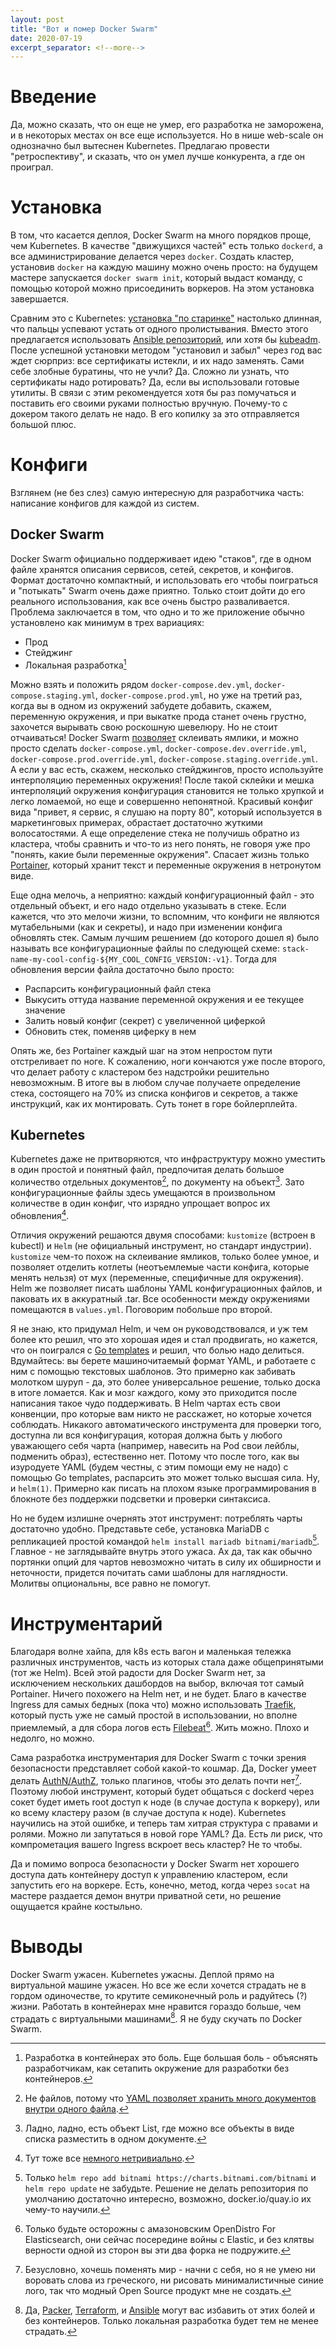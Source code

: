 ```yaml
---
layout: post
title: "Вот и помер Docker Swarm"
date: 2020-07-19
excerpt_separator: <!--more-->
---
```

# Введение
Да, можно сказать, что он еще не умер, его разработка не заморожена, и в
некоторых местах он все еще используется. Но в нише web-scale он однозначно был
вытеснен Kubernetes. Предлагаю провести "ретроспективу", и сказать, что он умел
лучше конкурента, а где он проиграл.

# Установка
В том, что касается деплоя, Docker Swarm на много порядков проще, чем
Kubernetes. В качестве "движущихся частей" есть только `dockerd`, а все
администрирование делается через `docker`. Создать кластер, установив `docker`
на каждую машину можно очень просто: на будущем мастере запускается `docker
swarm init`, который выдаст команду, с помощью которой можно присоединить
воркеров. На этом установка завершается.

Сравним это с Kubernetes: [установка "по
старинке"](https://github.com/Praqma/LearnKubernetes/blob/master/kamran/Kubernetes-The-Hard-Way-on-BareMetal.md)
настолько длинная, что пальцы успевают устать от одного пролистывания. Вместо
этого предлагается использовать [Ansible
репозиторий](https://github.com/kubernetes-sigs/kubespray), или хотя бы
[kubeadm](https://kubernetes.io/docs/setup/production-environment/tools/kubeadm/create-cluster-kubeadm/).
После успешной установки методом "установил и забыл" через год вас ждет сюрприз:
все сертификаты истекли, и их надо заменять. Сами себе злобные буратины, что не
учли? Да. Сложно ли узнать, что сертификаты надо ротировать? Да, если вы
использовали готовые утилиты. В связи с этим рекомендуется хотя бы раз
помучаться и поставить его своими руками полностью вручную. Почему-то с докером
такого делать не надо. В его копилку за это отправляется большой плюс.

<!--more-->

# Конфиги
Взглянем (не без слез) самую интересную для разработчика часть: написание конфигов для каждой из систем.
## Docker Swarm
Docker Swarm официально поддерживает идею "стаков", где в одном файле хранятся
описания сервисов, сетей, секретов, и конфигов. Формат достаточно компактный, и
использовать его чтобы поиграться и "потыкать" Swarm очень даже приятно. Только
стоит дойти до его реального использования, как все очень быстро разваливается.
Проблема заключается в том, что одно и то же приложение обычно установлено как
минимум в трех вариациях:

* Прод
* Стейджинг
* Локальная разработка[^1]

Можно взять и положить рядом `docker-compose.dev.yml`,
`docker-compose.staging.yml`, `docker-compose.prod.yml`, но уже на третий раз,
когда вы в одном из окружений забудете добавить, скажем, переменную окружения, и
при выкатке прода станет очень грустно, захочется вырывать свою роскошную
шевелюру. Но не стоит отчаиваться! Docker Swarm
[позволяет](https://docs.docker.com/engine/reference/commandline/stack_deploy/#compose-file)
склеивать ямлики, и можно просто сделать `docker-compose.yml`,
`docker-compose.dev.override.yml`, `docker-compose.prod.override.yml`,
`docker-compose.staging.override.yml`. А если у вас есть, скажем, несколько
стейджингов, просто используйте интерполяцию переменных окружения! После такой
склейки и мешка интерполяций окружения конфигурация становится не только хрупкой
и легко ломаемой, но еще и совершенно непонятной. Красивый конфиг вида "привет,
я сервис, я слушаю на порту 80", который используется в маркетинговых примерах,
обрастает достаточно жуткими волосатостями. А еще определение стека не получишь
обратно из кластера, чтобы сравнить и что-то из него понять, не говоря уже про
"понять, какие были переменные окружения". Спасает жизнь только
[Portainer](https://portainer.io), который хранит текст и переменные окружения в
нетронутом виде.

Еще одна мелочь, а неприятно: каждый конфигурационный файл - это отдельный
объект, и его надо отдельно указывать в стеке. Если кажется, что это мелочи
жизни, то вспомним, что конфиги не являются мутабельными (как и секреты), и надо
при изменении конфига обновлять стек. Самым лучшим решением (до которого дошел
я) было называть все конфигурационные файлы по следующей схеме:
`stack-name-my-cool-config-${MY_COOL_CONFIG_VERSION:-v1}`. Тогда для обновления
версии файла достаточно было просто:

* Распарсить конфигурационный файл стека
* Выкусить оттуда название переменной окружения и ее текущее значение
* Залить новый конфиг (секрет) с увеличенной циферкой
* Обновить стек, поменяв циферку в нем

Опять же, без Portainer каждый шаг на этом непростом пути отстреливает по ноге.
К сожалению, ноги кончаются уже после второго, что делает работу с кластером без
надстройки решительно невозможным. В итоге вы в любом случае получаете
определение стека, состоящего на 70% из списка конфигов и секретов, а также
инструкций, как их монтировать. Суть тонет в горе бойлерплейта.
## Kubernetes
Kubernetes даже не притворяются, что инфраструктуру можно уместить в один
простой и понятный файл, предпочитая делать большое количество отдельных
документов[^2], по документу на объект[^3]. Зато конфигурационные файлы здесь
умещаются в произвольном количестве в один конфиг, что изрядно упрощает вопрос
их обновления[^4].

Отличия окружений решаются двумя способами: `kustomize` (встроен в kubectl) и
`Helm` (не официальный инструмент, но стандарт индустрии). `kustomize` чем-то
похож на склеивание ямликов, только более умное, и позволяет отделить котлеты
(неотъемлемые части конфига, которые менять нельзя) от мух (переменные,
специфичные для окружения). Helm же позволяет писать шаблоны YAML
конфигурационных файлов, и паковать их в аккуратный .tar. Все особенности между
окружениями помещаются в `values.yml`. Поговорим побольше про второй.

Я не знаю, кто придумал Helm, и чем он руководствовался, и уж тем более кто
решил, что это хорошая идея и стал продвигать, но кажется, что он поигрался с
[Go templates](https://golang.org/pkg/text/template/) и решил, что болью надо
делиться. Вдумайтесь: вы берете машиночитаемый формат YAML, и работаете с ним с
помощью текстовых шаблонов. Это примерно как забивать молотком шуруп - да, это
более универсальное решение, только доска в итоге ломается. Как и мозг каждого,
кому это приходится после написания такое чудо поддерживать. В Helm чартах есть
свои конвенции, про которые вам никто не расскажет, но которые хочется
соблюдать. Никакого автоматического инструмента для проверки того, доступна ли
вся конфигурация, которая должна быть у любого уважающего себя чарта (например,
навесить на Pod свои лейблы, подменить образ), естественно нет. Потому что после
того, как вы изуродуете YAML (будем честны, с этим помощи ему не надо) с помощью
Go templates, распарсить это может только высшая сила. Ну, и `helm(1)`. Примерно
как писать на плохом языке программирования в блокноте без поддержки подсветки и
проверки синтаксиса.

Но не будем излишне очернять этот инструмент: потреблять чарты достаточно
удобно. Представьте себе, установка MariaDB с репликацией простой командой `helm
install mariadb bitnami/mariadb`[^5]. Главное - не заглядывайте внутрь этого
ужаса. Ах да, так как обычно портянки опций для чартов невозможно читать в силу
их обширности и неточности, придется почитать сами шаблоны для наглядности.
Молитвы опциональны, все равно не помогут.

# Инструментарий
Благодаря волне хайпа, для k8s есть вагон и маленькая тележка различных
инструментов, часть из которых стала даже общепринятыми (тот же Helm). Всей этой
радости для Docker Swarm нет, за исключением нескольких дашбордов на выбор,
включая тот самый Portainer. Ничего похожего на Helm нет, и не будет. Благо в
качестве Ingress для самых бедных (пока что) можно использовать
[Traefik](https://golang.org/pkg/text/template/), который пусть уже не самый
простой в использовании, но вполне приемлемый, а для сбора логов есть
[Filebeat](https://www.elastic.co/beats/filebeat)[^6]. Жить можно. Плохо и
недолго, но можно.

Сама разработка инструментария для Docker Swarm с точки зрения безопасности
представляет собой какой-то кошмар. Да, Docker умеет делать
[AuthN/AuthZ](https://docs.docker.com/engine/extend/plugins_authorization/),
только плагинов, чтобы это делать почти нет[^7]. Поэтому любой инструмент,
который будет общаться с dockerd через сокет будет иметь root доступ к ноде (в
случае доступа к воркеру), или ко всему кластеру разом (в случае доступа к
ноде). Kubernetes научились на этой ошибке, и теперь там хитрая структура с
правами и ролями. Можно ли запутаться в новой горе YAML? Да. Есть ли риск, что
компрометация вашего Ingress вскроет весь кластер? Не то чтобы.

Да и помимо вопроса безопасности у Docker Swarm нет хорошего доступа дать
контейнеру доступ к управлению кластером, если запустить его на воркере. Есть,
конечно, метод, когда через `socat` на мастере раздается демон внутри приватной
сети, но решение ощущается крайне костыльно.

# Выводы
Docker Swarm ужасен. Kubernetes ужасны. Деплой прямо на виртуальной машине
ужасен. Но все же если хочется страдать не в гордом одиночестве, то крутите
семиконечный роль и радуйтесь (?) жизни. Работать в контейнерах мне нравится
гораздо больше, чем страдать с виртуальными машинами[^8]. Я не буду скучать по
Docker Swarm.

[^1]: Разработка в контейнерах это боль. Еще большая боль - объяснять
    разработчикам, как сетапить окружение для разработки без контейнеров.

[^2]: Не файлов, потому что [YAML позволяет хранить много документов внутри
    одного файла](https://en.wikipedia.org/wiki/YAML#Advanced_components).

[^3]: Ладно, ладно, есть объект List, где можно все объекты в виде списка
    разместить в одном документе.

[^4]: Тут тоже все [немного
    нетривиально](https://blog.questionable.services/article/kubernetes-deployments-configmap-change/).

[^5]: Только `helm repo add bitnami https://charts.bitnami.com/bitnami` и `helm
    repo update` не забудьте. Решение не делать репозитория по умолчанию
    достаточно интересно, возможно, docker.io/quay.io их чему-то научили.

[^6]: Только будьте осторожны с амазоновским OpenDistro For Elasticsearch, они
    сейчас посередине войны с Elastic, и без клятвы верности одной из сторон вы
    эти два форка не подружите.

[^7]: Безусловно, хочешь поменять мир - начни с себя, но я не умею ни воровать
    слова из греческого, ни рисовать минималистичные синие лого, так что модный
    Open Source продукт мне не создать.

[^8]: Да, [Packer](https://www.packer.io/), [Terraform](https://terraform.io/),
    и [Ansible](https://www.ansible.com/) могут вас избавить от этих болей и без
    контейнеров. Только локальная разработка будет тем не менее страдать.
